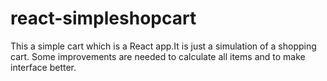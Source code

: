 # react-simpleshopcart
This a simple cart which is a React app.It is just a simulation of a shopping cart. 
Some improvements are needed to calculate all items and to make interface better.
